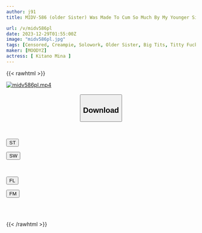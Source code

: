 ```yaml
---
author: j91
title: MIDV-586 (older Sister) Was Made To Cum So Much By My Younger Sister's Sexual Desire Monster Boyfriend That It Was Embarrassing... Mina Kitano

url: /v/midv586pl
date: 2023-12-29T01:55:00Z
image: "midv586pl.jpg"
tags: [Censored, Creampie, Solowork, Older Sister, Big Tits, Titty Fuck, Sweat	]
maker: [MOODYZ]
actress: [ Kitano Mina ]
---
```



{{< rawhtml >}}

<div class="video" data-videoid="w6MkPmWLrLhJ3KQ">
    <a href="javascript:;">
        <img src="/v/midv586pl/midv586pl.jpg" width="WIDTH" height="HEIGHT" alt="midv586pl.mp4" loading="lazy">
    </a>
</div>

<script type="text/javascript" src="https://j91.asia/asset/on-demand-st.js"></script>

<br>
  <link rel="stylesheet" href="https://j91.asia/asset/bs5.css">
  
  <center>
  <button class="btn btn-primary" type="button" data-bs-toggle="collapse" data-bs-target=".multi-collapse" aria-expanded="false" aria-controls="multiCollapseExample1 multiCollapseExample2"><h2>Download</h2></button></center>
</p>
<div class="row">
  <div class="col">
    <div class="collapse multi-collapse" id="multiCollapseExample1">
      <div class="card card-body">
	      	      <br>
<div class="buttons">  
<p><a href="https://streamtape.to/v/w6MkPmWLrLhJ3KQ" target="_blank"><button class="btn-hover color-3"><i class="fa fa-download"></i> ST</button></a></p>
<p><a href="https://flaswish.com/ukk9lpyh3mbl" target="_blank"><button class="btn-hover color-2"><i class="fa fa-download"></i> SW</button></a></p></div>
    </div>
  </div>
</div>
  <div class="col">
    <div class="collapse multi-collapse" id="multiCollapseExample2">
      <div class="card card-body">
	      <br>
<div class="buttons">
<p><a href="javascript:;" target="_blank"><button class="btn-hover color-9"><i class="fa fa-download"></i> FL</button></a></p>
<p><a href="javascript:;" target="_blank"><button class="btn-hover color-8"><i class="fa fa-download"></i> FM</button></a></p></div>
<br><br>
      </div>
    </div>
  </div>
</div>

{{< /rawhtml >}}